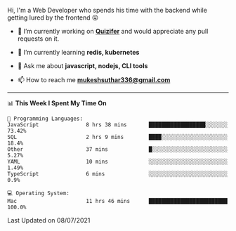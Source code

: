 Hi, I'm a Web Developer who spends his time with the backend while getting lured by the frontend 😜

- 🔭 I’m currently working on **[Quizifer](https://github.com/SutharMukesh/Quizifer/)** and would appreciate any pull requests on it.

- 🌱 I’m currently learning **redis, kubernetes**

- 💬 Ask me about **javascript, nodejs, CLI tools**

- 📫 How to reach me **mukeshsuthar336@gmail.com**

---
<!--START_SECTION:waka-->
📊 **This Week I Spent My Time On** 

```text
💬 Programming Languages: 
JavaScript               8 hrs 38 mins       ██████████████████░░░░░░░   73.42% 
SQL                      2 hrs 9 mins        ████░░░░░░░░░░░░░░░░░░░░░   18.4% 
Other                    37 mins             █░░░░░░░░░░░░░░░░░░░░░░░░   5.27% 
YAML                     10 mins             ░░░░░░░░░░░░░░░░░░░░░░░░░   1.49% 
TypeScript               6 mins              ░░░░░░░░░░░░░░░░░░░░░░░░░   0.9%

💻 Operating System: 
Mac                      11 hrs 46 mins      █████████████████████████   100.0%

```


 Last Updated on 08/07/2021
<!--END_SECTION:waka-->
